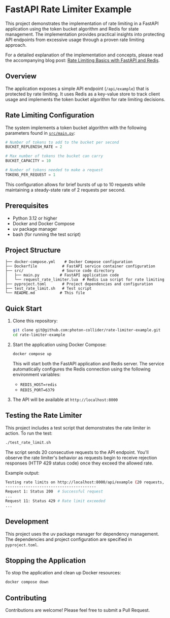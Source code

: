# FastAPI Rate Limiter Example

This project demonstrates the implementation of rate limiting in a FastAPI application using the token bucket algorithm and Redis for state management. The implementation provides practical insights into protecting API endpoints from excessive usage through a proven rate limiting approach.

For a detailed explanation of the implementation and concepts, please read the accompanying blog post: [Rate Limiting Basics with FastAPI and Redis](bryananthonio.com/blog/rate-limiting-basics).

## Overview

The application exposes a simple API endpoint (`/api/example`) that is protected by rate limiting. It uses Redis as a key-value store to track client usage and implements the token bucket algorithm for rate limiting decisions.

## Rate Limiting Configuration

The system implements a token bucket algorithm with the following parameters found in [`src/main.py`](src/main.py):

```python
# Number of tokens to add to the bucket per second
BUCKET_REPLENISH_RATE = 2

# Max number of tokens the bucket can carry
BUCKET_CAPACITY = 10

# Number of tokens needed to make a request
TOKENS_PER_REQUEST = 1
```

This configuration allows for brief bursts of up to 10 requests while maintaining a steady-state rate of 2 requests per second.

## Prerequisites

- Python 3.12 or higher
- Docker and Docker Compose
- uv package manager
- bash (for running the test script)

## Project Structure

```
├── docker-compose.yml    # Docker Compose configuration
├── Dockerfile           # FastAPI service container configuration
├── src/                 # Source code directory
│   ├── main.py         # FastAPI application code
│   └── request_rate_limiter.lua  # Redis Lua script for rate limiting
├── pyproject.toml       # Project dependencies and configuration
├── test_rate_limit.sh   # Test script
└── README.md           # This file
```

## Quick Start

1. Clone this repository:
   ```bash
   git clone git@github.com:photon-collider/rate-limiter-example.git
   cd rate-limiter-example
   ```

2. Start the application using Docker Compose:
   ```bash
   docker compose up
   ```

   This will start both the FastAPI application and Redis server. The service automatically configures the Redis connection using the following environment variables:
   - `REDIS_HOST=redis`
   - `REDIS_PORT=6379`

3. The API will be available at `http://localhost:8000`

## Testing the Rate Limiter

This project includes a test script that demonstrates the rate limiter in action. To run the test:

```bash
./test_rate_limit.sh
```

The script sends 20 consecutive requests to the API endpoint. You'll observe the rate limiter's behavior as requests begin to receive rejection responses (HTTP 429 status code) once they exceed the allowed rate.

Example output:
```bash
Testing rate limits on http://localhost:8000/api/example (20 requests, 0.01s delay)
----------------------------------------
Request 1: Status 200  # Successful request
...
Request 11: Status 429 # Rate limit exceeded
...
```

## Development

This project uses the uv package manager for dependency management. The dependencies and project configuration are specified in `pyproject.toml`.

## Stopping the Application

To stop the application and clean up Docker resources:

```bash
docker compose down
```

## Contributing

Contributions are welcome! Please feel free to submit a Pull Request.